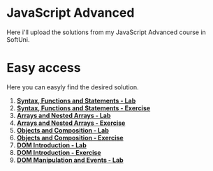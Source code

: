 # JavaScript Advanced
Here i'll upload the solutions from my JavaScript Advanced course in SoftUni.

# Easy access
Here you can easyly find the desired solution.

1. [**Syntax, Functions and Statements - Lab**](https://github.com/StanchosCodes/SoftUni-JavaScript-Advanced/tree/main/Syntax%2C%20Functions%20and%20Statements%20-%20Lab)
2. [**Syntax, Functions and Statements - Exercise**](https://github.com/StanchosCodes/SoftUni-JavaScript-Advanced/tree/main/Syntax%2C%20Functions%20and%20Statements%20-%20Exercise)
3. [**Arrays and Nested Arrays - Lab**](https://github.com/StanchosCodes/SoftUni-JavaScript-Advanced/tree/main/Arrays%20and%20Nested%20Arrays%20-%20Lab)
4. [**Arrays and Nested Arrays - Exercise**](https://github.com/StanchosCodes/SoftUni-JavaScript-Advanced/tree/main/Arrays%20and%20Nested%20Arrays%20-%20Exercise)
5. [**Objects and Composition - Lab**](https://github.com/StanchosCodes/SoftUni-JavaScript-Advanced/tree/main/Objects%20and%20Composition%20-%20Lab)
6. [**Objects and Composition - Exercise**](https://github.com/StanchosCodes/SoftUni-JavaScript-Advanced/tree/main/Objects%20and%20Composition%20-%20Exercise)
7. [**DOM Introduction - Lab**](https://github.com/StanchosCodes/SoftUni-JavaScript-Advanced/tree/main/DOM%20Introduction%20-%20Lab)
8. [**DOM Introduction - Exercise**](https://github.com/StanchosCodes/SoftUni-JavaScript-Advanced/tree/main/DOM%20Introduction%20-%20Exercise)
9. [**DOM Manipulation and Events - Lab**](https://github.com/StanchosCodes/SoftUni-JavaScript-Advanced/tree/main/DOM%20Manipulations%20and%20Events%20-%20Lab)
